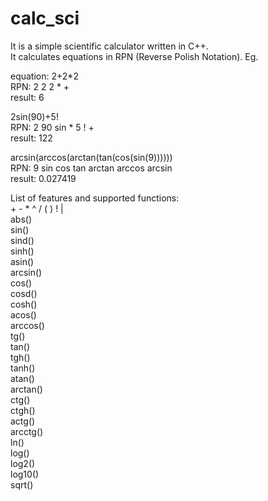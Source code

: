# calc_sci

It is a simple scientific calculator written in C++.  
It calculates equations in RPN (Reverse Polish Notation).
Eg.

equation: 2+2\*2  
RPN: 2 2 2 \* +  
result: 6  

2sin(90)+5!  
RPN: 2 90 sin * 5 ! +  
result: 122  

arcsin(arccos(arctan(tan(cos(sin(9))))))  
RPN: 9 sin cos tan arctan arccos arcsin  
result: 0.027419  

List of features and supported functions:  
    + - * ^ / ( ) ! |  
abs()  
sin()  
sind()  
sinh()  
asin()  
arcsin()  
cos()  
cosd()  
cosh()  
acos()  
arccos()  
tg()  
tan()  
tgh()  
tanh()  
atan()  
arctan()  
ctg()  
ctgh()  
actg()  
arcctg()  
ln()  
log()  
log2()  
log10()  
sqrt()  
